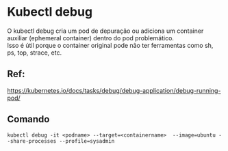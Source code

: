 # Kubectl debug

O kubectl debug cria um pod de depuração ou adiciona um container auxiliar (ephemeral container) dentro do pod problemático.\
Isso é útil porque o container original pode não ter ferramentas como sh, ps, top, strace, etc.

## Ref:
<https://kubernetes.io/docs/tasks/debug/debug-application/debug-running-pod/>

## Comando
```
kubectl debug -it <podname> --target=<containername>  --image=ubuntu --share-processes --profile=sysadmin
```

